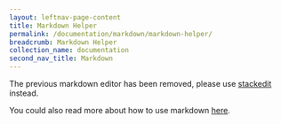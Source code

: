 ```yaml
---
layout: leftnav-page-content
title: Markdown Helper
permalink: /documentation/markdown/markdown-helper/
breadcrumb: Markdown Helper
collection_name: documentation
second_nav_title: Markdown
---
```


The previous markdown editor has been removed, please use [stackedit](https://stackedit.io) instead.

You could also read more about how to use markdown [here](https://www.markdownguide.org/basic-syntax/).
